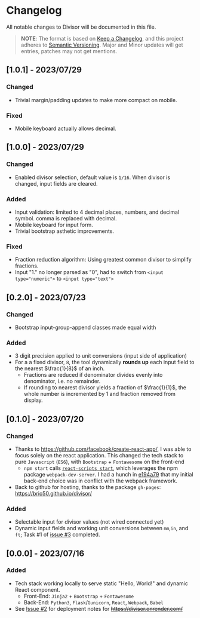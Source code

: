 # Changelog

All notable changes to Divisor will be documented in this file.

> **NOTE**: The format is based on [Keep a Changelog](https://keepachangelog.com/en/1.0.0/),
> and this project adheres to [Semantic Versioning](https://semver.org/spec/v2.0.0.html).
> Major and Minor updates will get entries, patches may not get mentions.

## [1.0.1] - 2023/07/29

### Changed

- Trivial margin/padding updates to make more compact on mobile.

### Fixed

- Mobile keyboard actually allows decimal.

## [1.0.0] - 2023/07/29

### Changed

- Enabled divisor selection, default value is `1/16`. When divisor is changed, input fields are cleared.

### Added

- Input validation: limited to 4 decimal places, numbers, and decimal symbol. comma is replaced with decimal.
- Mobile keyboard for input form.
- Trivial bootstrap asthetic improvements.

### Fixed

- Fraction reduction algorithm: Using greatest common divisor to simplify fractions.
- Input "1." no longer parsed as "0", had to switch from `<input type="numeric">` to `<input type="text">`

## [0.2.0] - 2023/07/23

### Changed

- Bootstrap input-group-append classes made equal width

### Added

- 3 digit precision applied to unit conversions (input side of application)
- For a a fixed divisor, `8`, the tool dynamically **rounds up** each input field to the nearest $`\frac{1}{8}`$ of an inch.
  - Fractions are reduced if denominator divides evenly into denominator, i.e. no remainder.
  - If rounding to nearest divisor yields a fraction of $`\frac{1}{1}`$, the whole number is incremented by 1 and fraction removed from display.

## [0.1.0] - 2023/07/20

### Changed

- Thanks to https://github.com/facebook/create-react-app/, I was able to focus solely on the react application. This changed the tech stack to pure `Javascript` (`ES6`), with `Bootstrap` + `Fontawesome` on the front-end
  - `npm start` calls [`react-scripts start`](https://github.com/facebook/create-react-app/blob/main/packages/react-scripts/scripts/start.js), which leverages the npm package `webpack-dev-server`. I had a hunch in [e194a79](https://github.com/brio50/divisor/commit/e194a79bc3c39df04ff5f0c92f50a1a0260dfa35) that my initial back-end choice was in conflict with the webpack framework.
- Back to github for hosting, thanks to the package `gh-pages`: https://brio50.github.io/divisor/

### Added

- Selectable input for divisor values (not wired connected yet)
- Dynamic input fields and working unit conversions between `mm`,`in`, and `ft`; Task #1 of [issue #3](https://github.com/brio50/divisor/issues/3) completed.

## [0.0.0] - 2023/07/16

### Added

- Tech stack working locally to serve static "Hello, World!" and dynamic React component.
  - Front-End: `Jinja2` + `Bootstrap` + `Fontawesome`
  - Back-End: `Python3`, `Flask`/`Gunicorn`, `React`, `Webpack`, `Babel`
- See [Issue #2](https://github.com/brio50/divisor/issues/2) for deployment notes for ~~https://divisor.onrender.com/~~

